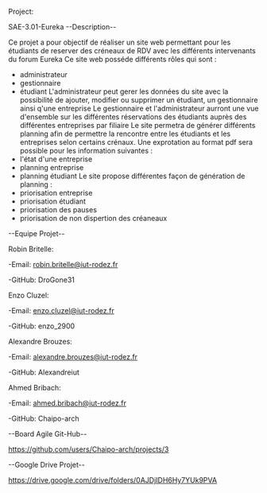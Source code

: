 Project:

SAE-3.01-Eureka
--Description--

Ce projet a pour objectif de réaliser un site web permettant pour les étudiants de reserver des créneaux de RDV avec les différents intervenants du forum Eureka 
Ce site web posséde différents rôles qui sont :
- administrateur
- gestionnaire
- étudiant
L'administrateur peut gerer les données du site avec la possibilité de ajouter, modifier ou supprimer un étudiant, un gestionnaire ainsi q'une entreprise
Le gestionnaire et l'administrateur aurront une vue d'ensemble sur les différentes réservations des étudiants auprès des différentes entreprises par filiaire
Le site permetra de générer différents planning afin de permettre la rencontre entre les étudiants et les entreprises selon certains crénaux.
Une exprotation au format pdf sera possible pour les information suivantes :
- l'état d'une entreprise
- planning entreprise
- planning étudiant
Le site propose différentes façon de génération de planning :
- priorisation entreprise
- priorisation étudiant
- priorisation des pauses
- priorisation de non dispertion des créaneaux

--Equipe Projet--

Robin Britelle:

-Email: robin.britelle@iut-rodez.fr

-GitHub: DroGone31

Enzo Cluzel:

-Email: enzo.cluzel@iut-rodez.fr

-GitHub: enzo_2900

Alexandre Brouzes:

-Email: alexandre.brouzes@iut-rodez.fr

-GitHub: Alexandreiut

Ahmed Bribach:

-Email: ahmed.bribach@iut-rodez.fr

-GitHub: Chaipo-arch

--Board Agile Git-Hub--

https://github.com/users/Chaipo-arch/projects/3

--Google Drive Projet--

https://drive.google.com/drive/folders/0AJDjIDH6Hy7YUk9PVA
